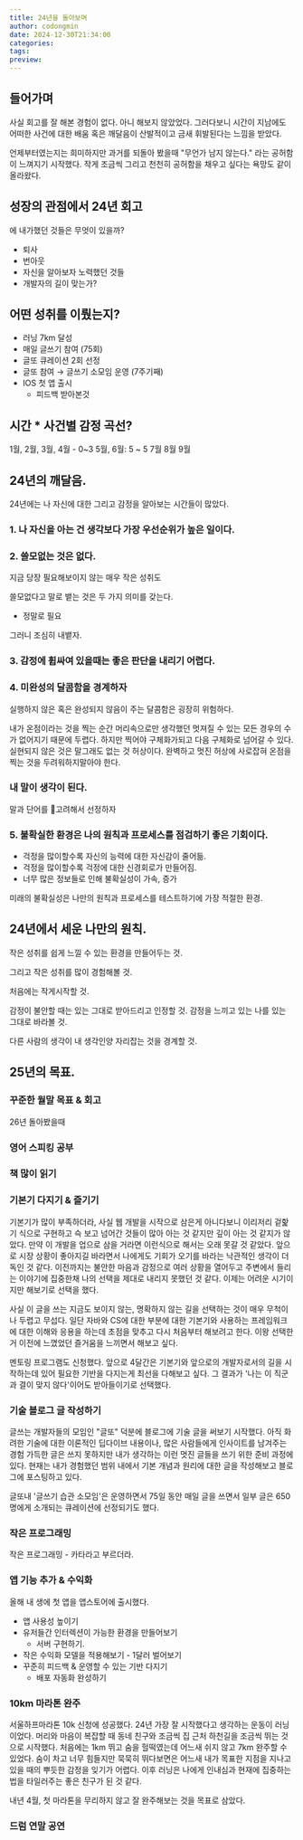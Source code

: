 ```yaml
---
title: 24년을 돌아보며
author: codongmin
date: 2024-12-30T21:34:00
categories: 
tags: 
preview:
---
```


## 들어가며

사실 회고를 잘 해본 경험이 없다. 아니 해보지 않았었다. 그러다보니 시간이 지남에도 어떠한 사건에 대한 배움 혹은 깨달음이 산발적이고 금새 휘발된다는 느낌을 받았다. 

언제부터였는지는 희미하지만 과거를 되돌아 봤을때 "무언가 남지 않는다." 라는 공허함이 느껴지기 시작했다.  작게 조금씩 그리고 천천히 공허함을 채우고 싶다는 욕망도 같이 올라왔다. 



## 성장의 관점에서 24년 회고
에 내가했던 것들은 무엇이 있을까?
- 퇴사
- 번아웃
- 자신을 알아보자 노력했던 것들
- 개발자의 길이 맞는가?

## 어떤 성취를 이뤘는지?
- 러닝 7km 달성
- 매일 글쓰기 참여 (75회)
- 글또 큐레이션 2회 선정
- 글또 참여 → 글쓰기 소모임 운영 (7주기째)
- IOS 첫 앱 출시
	- 피드백 받아본것

## 시간 * 사건별 감정 곡선?

1월, 2월, 3월, 4월 - 0~3
5월, 6월: 5 ~ 5
7월 8월 9월 

## 24년의 깨달음.
24년에는 나 자신에 대한 그리고 감정을 알아보는 시간들이 많았다. 


### 1. 나 자신을 아는 건 생각보다 가장 우선순위가 높은 일이다.


### 2. 쓸모없는 것은 없다. 

지금 당장 필요해보이지 않는 매우 작은 성취도 

쓸모없다고 말로 뱉는 것은 두 가지 의미를 갖는다. 

- 정말로 필요 

그러니 조심히 내뱉자.
### 3. 감정에 휩싸여 있을때는 좋은 판단을 내리기 어렵다. 


### 4. 미완성의 달콤함을 경계하자

실행하지 않은 혹은 완성되지 않음이 주는 달콤함은 굉장히 위험하다. 

내가 온점이라는 것을 찍는 순간 머리속으로만 생각했던 멋져질 수 있는 모든 경우의 수가 없어지기 때문에 두렵다. 하지만 찍어야 구체화가되고 다음 구체화로 넘어갈 수 있다. 실현되지 않은 것은 말그래도 없는 것 허상이다. 완벽하고 멋진 허상에 사로잡혀 온점을 찍는 것을 두려워하지말아야 한다. 

### 내 말이 생각이 된다.

말과 단어를 고려해서 선정하자


### 5. 불확실한 환경은 나의 원칙과 프로세스를 점검하기 좋은 기회이다. 
- 걱정을 많이할수록 자신의 능력에 대한 자신감이 줄어듦. 
- 걱정을 많이할수록 걱정에 대한 신경회로가 만들어짐.
- 너무 많은 정보들로 인해 불확실성이 가속, 증가

미래의 불확실성은 나만의 원칙과 프로세스를 테스트하기에 가장 적절한 환경.



## 24년에서 세운 나만의 원칙.


작은 성취를 쉽게 느낄 수 있는 환경을 만들어두는 것. 

그리고 작은 성취를 많이 경험해볼 것.

처음에는 작게시작할 것. 

감정이 불안할 때는 있는 그대로 받아드리고 인정할 것. 
감정을 느끼고 있는 나를 있는 그대로 바라볼 것.

다른 사람의 생각이 내 생각인양 자리잡는 것을 경계할 것. 


## 25년의 목표.

### 꾸준한 월말 목표 & 회고


26년 돌아봤을때 

### 영어 스피킹 공부



### 책 많이 읽기



### 기본기 다지기 & 즐기기
기본기가 많이 부족하더라, 사실 웹 개발을 시작으로 삼은게 아니다보니 이리저리 겉핥기 식으로 구현하고 슥 보고 넘어간 것들이 많아 아는 것 같지만 깊이 아는 것 같지가 않았다. 만약 이 개발을 업으로 삼을 거라면 이런식으로 해서는 오래 못갈 것 같았다. 앞으로 시장 상황이 좋아지길 바라면서 나에게도 기회가 오기를 바라는 낙관적인 생각이 더 독인 것 같다. 이전까지는 불안한 마음과 감정으로 여러 상황을 열어두고 주변에서 들리는 이야기에 집중한채 나의 선택을 제대로 내리지 못했던 것 같다. 이제는 어려운 시기이지만 해보기로 선택을 했다. 

사실 이 글을 쓰는 지금도 보이지 않는, 명확하지 않는 길을 선택하는 것이 매우 무척이나 두렵고 무섭다. 
일단 자바와 CS에 대한 부분에 대한 기본기와 사용하는 프레임워크에 대한 이해와 응용을 하는데 초점을 맞추고 다시 처음부터 해보려고 한다. 이왕 선택한거 이전에 느꼈었던 즐거움을 느끼면서 해보고 싶다.

멘토링 프로그램도 신청했다. 앞으로 4달간은 기본기와 앞으로의 개발자로서의 길을 시작하는데 있어 필요한 기반을 다지는게 최선을 다해보고 싶다. 그 결과가 '나는 이 직군과 결이 맞지 않다'이어도 받아들이기로 선택했다. 


### 기술 블로그 글 작성하기

글쓰는 개발자들의 모임인 "글또" 덕분에 블로그에 기술 글을 써보기 시작했다. 아직 화려한 기술에 대한 이론적인 딥다이브 내용이나, 많은 사람들에게 인사이트를 남겨주는 경험 가득한 글은 쓰지 못하지만 내가 생각하는 이런 멋진 글들을 쓰기 위한 준비 과정에 있다. 현재는 내가 경험했던 범위 내에서 기본 개념과 원리에 대한 글을 작성해보고 블로그에 포스팅하고 있다. 

글또내 '글쓰기 습관 소모임'은 운영하면서 75일 동안 매일 글을 쓰면서 
일부 글은 650명에게 소개되는 큐레이션에 선정되기도 했다. 


### 작은 프로그래밍 
작은 프로그래밍 - 카타라고 부르더라.


### 앱 기능 추가 & 수익화
올해 내 생에 첫 앱을 앱스토어에 출시했다. 

- 앱 사용성 높이기
- 유저들간 인터렉션이 가능한 환경을 만들어보기
	- 서버 구현하기. 
- 작은 수익화 모델을 적용해보기  - 1달러 벌어보기
- 꾸준히 피드백 & 운영할 수 있는 기반 다지기
	- 배포 자동화 완성하기

### 10km 마라톤 완주 
서울하프마라톤 10k 신청에 성공했다. 24년 가장 잘 시작했다고 생각하는 운동이 러닝이었다. 머리와 마음이 복잡할 때 동네 친구와 조금씩 집 근처 하천길을 조금씩 뛰는 것으로 시작했다. 처음에는 1km 뛰고 숨을 헐떡였는데 어느새 쉬지 않고 7km 완주할 수 있었다. 숨이 차고 너무 힘들지만 묵묵히 뛰다보면은 어느새 내가 목표한 지점을 지나고 있을 때의 뿌듯한 감정을 잊기가 어렵다. 이후 러닝은 나에게 인내심과 현재에 집중하는 법을 타일러주는 좋은 친구가 된 것 같다. 

내년 4월, 첫 마라톤을 무리하지 않고 잘 완주해보는 것을 목표로 삼았다. 


### 드럼 연말 공연 
